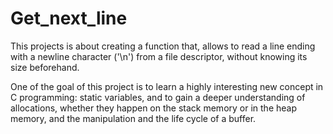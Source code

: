 # Get_next_line
This projects is about creating a function that, allows to read a line ending with a newline character ('\n') from a file descriptor, without knowing its size beforehand. 

One of the goal of this project is to learn a highly interesting new concept in C programming: static variables, and to gain a deeper understanding of allocations, whether they happen on the stack memory or in the heap memory, and the manipulation and the life cycle of a buffer.
